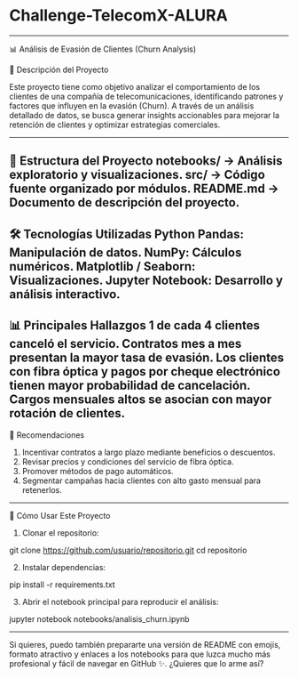 # Challenge-TelecomX-ALURA


---

📊 Análisis de Evasión de Clientes (Churn Analysis)

📌 Descripción del Proyecto

Este proyecto tiene como objetivo analizar el comportamiento de los clientes de una compañía de telecomunicaciones, identificando patrones y factores que influyen en la evasión (Churn).
A través de un análisis detallado de datos, se busca generar insights accionables para mejorar la retención de clientes y optimizar estrategias comerciales.


---

📂 Estructura del Proyecto
notebooks/ → Análisis exploratorio y visualizaciones.
src/ → Código fuente organizado por módulos.
README.md → Documento de descripción del proyecto.
---

🛠 Tecnologías Utilizadas
Python 
Pandas: Manipulación de datos.
NumPy: Cálculos numéricos.
Matplotlib / Seaborn: Visualizaciones.
Jupyter Notebook: Desarrollo y análisis interactivo.
---

📊 Principales Hallazgos
1 de cada 4 clientes canceló el servicio.
Contratos mes a mes presentan la mayor tasa de evasión.
Los clientes con fibra óptica y pagos por cheque electrónico tienen mayor probabilidad de cancelación.
Cargos mensuales altos se asocian con mayor rotación de clientes.
---

🎯 Recomendaciones
1. Incentivar contratos a largo plazo mediante beneficios o descuentos.
2. Revisar precios y condiciones del servicio de fibra óptica.
3. Promover métodos de pago automáticos.
4. Segmentar campañas hacia clientes con alto gasto mensual para retenerlos.




---

🚀 Cómo Usar Este Proyecto

1. Clonar el repositorio:

git clone https://github.com/usuario/repositorio.git
cd repositorio


2. Instalar dependencias:

pip install -r requirements.txt


3. Abrir el notebook principal para reproducir el análisis:

jupyter notebook notebooks/analisis_churn.ipynb




---

Si quieres, puedo también prepararte una versión de README con emojis, formato atractivo y enlaces a los notebooks para que luzca mucho más profesional y fácil de navegar en GitHub ✨.
¿Quieres que lo arme así?
